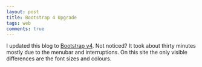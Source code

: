 ```yaml
---
layout: post
title: Bootstrap 4 Upgrade
tags: web
comments: true
---
```


I updated this blog to [Bootstrap v4](https://getbootstrap.com).  Not noticed?  It took about thirty minutes mostly due to the menubar and interruptions.  On this site the only visible differences are the font sizes and colours.
